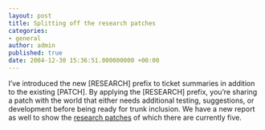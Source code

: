 ```yaml
---
layout: post
title: Splitting off the research patches
categories:
- general
author: admin
published: true
date: 2004-12-30 15:36:51.000000000 +00:00
---
```

<p>I&#8217;ve introduced the new [<span class="caps">RESEARCH</span>] prefix to ticket summaries in addition to the existing [<span class="caps">PATCH</span>]. By applying the [<span class="caps">RESEARCH</span>] prefix, you&#8217;re sharing a patch with the world that either needs additional testing, suggestions, or development before being ready for trunk inclusion. We have a new report as well to show the <a href="http://dev.rubyonrails.com/report/4">research patches</a> of which there are currently five.</p>